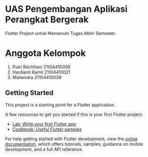# UAS Pengembangan Aplikasi Perangkat Bergerak

Flutter Project untuk Memenuhi Tugas Akhir Semester.

# Anggota Kelompok
1. Putri Rochfiani 21104410006
2. Hardianti Ramli 21104410021
3. Mahendra 21104410039

## Getting Started

This project is a starting point for a Flutter application.

A few resources to get you started if this is your first Flutter project:

- [Lab: Write your first Flutter app](https://docs.flutter.dev/get-started/codelab)
- [Cookbook: Useful Flutter samples](https://docs.flutter.dev/cookbook)

For help getting started with Flutter development, view the
[online documentation](https://docs.flutter.dev/), which offers tutorials,
samples, guidance on mobile development, and a full API reference.
